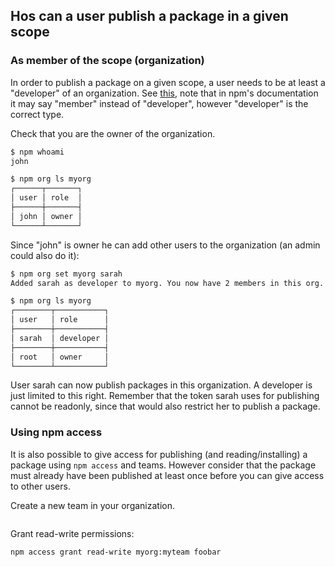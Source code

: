 
## Hos can a user publish a package in a given scope

### As member of the scope (organization)

In order to publish a package on a given scope, a user needs to be at least a "developer" of 
an organization. See [this](https://docs.npmjs.com/organization-roles-and-permissions), note that
in npm's documentation it may say "member" instead of "developer", however "developer" is the correct type.

Check that you are the owner of the organization.
```bash
$ npm whoami
john
```

```bash
$ npm org ls myorg
┌──────┬───────┐
│ user │ role  │
├──────┼───────┤
│ john │ owner │
└──────┴───────┘
```

Since "john" is owner he can add other users to the organization (an admin could also do it):

```bash
$ npm org set myorg sarah
Added sarah as developer to myorg. You now have 2 members in this org.
```

```bash
$ npm org ls myorg
┌────────┬───────────┐
│ user   │ role      │
├────────┼───────────┤
│ sarah  │ developer │
├────────┼───────────┤
│ root   │ owner     │
└────────┴───────────┘
```

User sarah can now publish packages in this organization. A developer is just limited to this right.
Remember that the token sarah uses for publishing cannot be readonly, since that would also restrict
her to publish a package.

### Using npm access

It is also possible to give access for publishing (and reading/installing) a package using ```npm access``` and teams. However consider that the package must already have been published at least once before you can give access to other users. 

Create a new team in your organization. 
```bash

```

Grant read-write permissions:

```bash
npm access grant read-write myorg:myteam foobar
```
